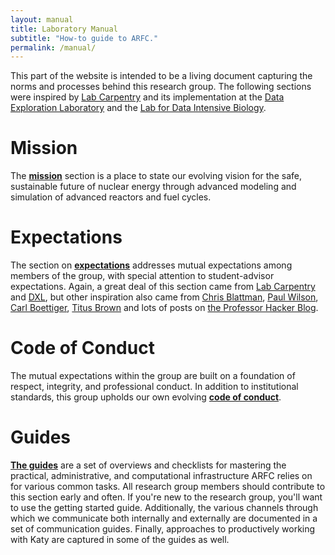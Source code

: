 ```yaml
---
layout: manual
title: Laboratory Manual
subtitle: "How-to guide to ARFC."
permalink: /manual/
---
```




This part of the website is intended to be a living document capturing the
norms and processes behind this research group. The following sections were
inspired by [Lab Carpentry](http://labcarpentry.org) and its implementation at
the [Data Exploration Laboratory](https://dxl.ncsa.illinois.edu/) and the 
[Lab for Data Intensive Biology](http://ivory.idyll.org/lab/).

# Mission

The **[mission](/manual/mission)** section is a place to state our evolving vision for the safe,
sustainable future of nuclear energy through advanced modeling and simulation
of advanced reactors and fuel cycles.


# Expectations

The section on **[expectations](/manual/expectations)** addresses mutual
expectations among members of the group, with special attention to
student-advisor expectations. Again, a great deal of this section came from
[Lab Carpentry](http://labcarpentry.org) and
[DXL](https://dxl.ncsa.illinois.edu.), but other inspiration also came from
[Chris Blattman](http://chrisblattman.com/graduate-advising/),
[Paul Wilson](http://cnerg.github.io/),
[Carl Boettiger](http://www.carlboettiger.info),
[Titus Brown](http://ivory.idyll.org/lab/) and lots of posts on
[the Professor Hacker Blog](http://chronicle.com/blogs/profhacker/).

# Code of Conduct

The mutual expectations within the group are built on a foundation of
respect, integrity, and professional conduct. In addition to institutional
standards, this group upholds our own evolving **[code of conduct](/manual/coc)**.

# Guides

**[The guides](/manual/guides/)** are a set of overviews and checklists
for mastering the practical, administrative, and computational infrastructure
ARFC relies on for various common tasks. All research group members should
contribute to this section early and often. If you're new to the research
group, you'll want to use the getting started guide. Additionally, the various channels
through which we communicate both internally and externally are documented in a
set of communication guides. Finally, approaches to productively working with
Katy are captured in some of the guides as well.
